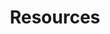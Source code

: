 ---
template: resources-page
slug: /resources
title: Resources
resources:
  - topic: Content Driven Development
    links:
    - name: Readable - CSS Library for readable blogs
      cta: Code
      link: https://github.com/ContentDrivenDevelopment/readablecss
  - topic: Usability
    links:
    - name: Usability test - Session script
      cta: PDF
      link: https://drive.google.com/file/d/1EWvO6o3SdnB6YuHnm9lZgtl1a0xS1-3E/
    - name: Usability test - Evaluation template
      cta: PDF
      link: https://drive.google.com/file/d/190_CUJoG6CM2bx4Ba55_b2nsztmjtXlA/
  - topic: UX Writing
    links:
    - name: Reader-centered design
      cta: Blog
      link: https://bit.ly/ReaderCenteredDesign
    - name: Tone of voice guide
      cta: Blog
      link: https://bit.ly/writingtone
    - name: Information scent and reading patterns
      cta: Blog
      link: https://bit.ly/Information-Scent
  - topic: UX Workshops (Spanish) 
    links:
    - name: Construye tu marca y negocio desde el usuario
      cta: Slides
      link: https://docs.google.com/presentation/d/1EfaADQu5WjIq47QHF08mz8f3M-2M4RRJVLoPxP__nHg/
    - name: Prototipando tu MVP con UX
      cta: Slides
      link: https://docs.google.com/presentation/d/1e0tBJv8w8EEsFupV4YdSQDgq-S0mGf-7APCxFe8uWWE/
    - name: UX Masterclass - Freecodecamp Talk 
      cta: Slides
      link: https://docs.google.com/presentation/d/1ZbUcvDyVMh8mETAdbkB83yCJstpy8t0kDv5NUM7_2PQ/
  

---